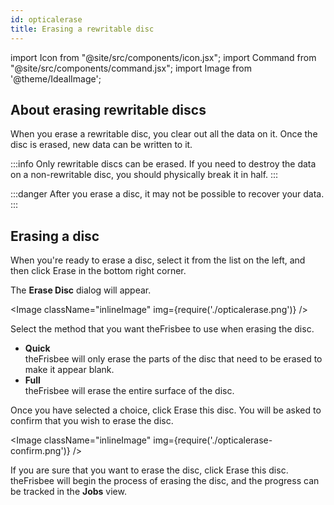 ```yaml
---
id: opticalerase
title: Erasing a rewritable disc
---
```


import Icon from "@site/src/components/icon.jsx";
import Command from "@site/src/components/command.jsx";
import Image from '@theme/IdealImage';

## About erasing rewritable discs

When you erase a rewritable disc, you clear out all the data on it. Once the disc is erased, new data can be written to it.

:::info
Only rewritable discs can be erased. If you need to destroy the data on a non-rewritable disc, you should physically break it in half.
:::

:::danger
After you erase a disc, it may not be possible to recover your data.
:::

## Erasing a disc

When you're ready to erase a disc, select it from the list on the left, and then click <Command icon="media-optical-erase">Erase</Command> in the bottom right corner.

The **Erase Disc** dialog will appear.

<Image className="inlineImage" img={require('./opticalerase.png')} />

Select the method that you want theFrisbee to use when erasing the disc.

- **Quick**<br />
theFrisbee will only erase the parts of the disc that need to be erased to make it appear blank.
- **Full**<br />
theFrisbee will erase the entire surface of the disc.

Once you have selected a choice, click <Command icon="media-optical-erase">Erase this disc</Command>. You will be asked to confirm that you wish to erase the disc.

<Image className="inlineImage" img={require('./opticalerase-confirm.png')} />

If you are sure that you want to erase the disc, click <Command icon="media-optical-erase">Erase this disc</Command>. theFrisbee will begin the process of erasing the disc, and the progress can be tracked in the **Jobs** view.